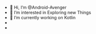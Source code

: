 - 👋 Hi, I’m @Android-Avenger
- 👀 I’m interested in Exploring new Things
- 🌱 I’m currently working on Kotlin
- 
-
